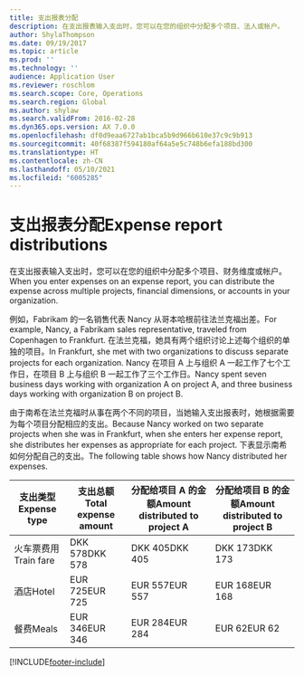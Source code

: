 ```yaml
---
title: 支出报表分配
description: 在支出报表输入支出时，您可以在您的组织中分配多个项目、法人或帐户。
author: ShylaThompson
ms.date: 09/19/2017
ms.topic: article
ms.prod: ''
ms.technology: ''
audience: Application User
ms.reviewer: roschlom
ms.search.scope: Core, Operations
ms.search.region: Global
ms.author: shylaw
ms.search.validFrom: 2016-02-28
ms.dyn365.ops.version: AX 7.0.0
ms.openlocfilehash: df0d9eaa6727ab1bca5b9d966b610e37c9c9b913
ms.sourcegitcommit: 40f68387f594180af64a5e5c748b6efa188bd300
ms.translationtype: HT
ms.contentlocale: zh-CN
ms.lasthandoff: 05/10/2021
ms.locfileid: "6005285"
---
```

# <a name="expense-report-distributions"></a><span data-ttu-id="4ba15-103">支出报表分配</span><span class="sxs-lookup"><span data-stu-id="4ba15-103">Expense report distributions</span></span>

<span data-ttu-id="4ba15-104">在支出报表输入支出时，您可以在您的组织中分配多个项目、财务维度或帐户。</span><span class="sxs-lookup"><span data-stu-id="4ba15-104">When you enter expenses on an expense report, you can distribute the expense across multiple projects, financial dimensions, or accounts in your organization.</span></span>

<span data-ttu-id="4ba15-105">例如，Fabrikam 的一名销售代表 Nancy 从哥本哈根前往法兰克福出差。</span><span class="sxs-lookup"><span data-stu-id="4ba15-105">For example, Nancy, a Fabrikam sales representative, traveled from Copenhagen to Frankfurt.</span></span> <span data-ttu-id="4ba15-106">在法兰克福，她具有两个组织讨论上述每个组织的单独的项目。</span><span class="sxs-lookup"><span data-stu-id="4ba15-106">In Frankfurt, she met with two organizations to discuss separate projects for each organization.</span></span> <span data-ttu-id="4ba15-107">Nancy 在项目 A 上与组织 A 一起工作了七个工作日，在项目 B 上与组织 B 一起工作了三个工作日。</span><span class="sxs-lookup"><span data-stu-id="4ba15-107">Nancy spent seven business days working with organization A on project A, and three business days working with organization B on project B.</span></span>

<span data-ttu-id="4ba15-108">由于南希在法兰克福时从事在两个不同的项目，当她输入支出报表时，她根据需要为每个项目分配相应的支出。</span><span class="sxs-lookup"><span data-stu-id="4ba15-108">Because Nancy worked on two separate projects when she was in Frankfurt, when she enters her expense report, she distributes her expenses as appropriate for each project.</span></span> <span data-ttu-id="4ba15-109">下表显示南希如何分配自己的支出。</span><span class="sxs-lookup"><span data-stu-id="4ba15-109">The following table shows how Nancy distributed her expenses.</span></span>


| <span data-ttu-id="4ba15-110">支出类型</span><span class="sxs-lookup"><span data-stu-id="4ba15-110">Expense type</span></span> | <span data-ttu-id="4ba15-111">支出总额</span><span class="sxs-lookup"><span data-stu-id="4ba15-111">Total expense amount</span></span>|<span data-ttu-id="4ba15-112">分配给项目 A 的金额</span><span class="sxs-lookup"><span data-stu-id="4ba15-112">Amount distributed to project A</span></span>| <span data-ttu-id="4ba15-113">分配给项目 B 的金额</span><span class="sxs-lookup"><span data-stu-id="4ba15-113">Amount distributed to project B</span></span> |
|--------------|---------------------|-------------------------------|---------------------------------|
|<span data-ttu-id="4ba15-114">火车票费用</span><span class="sxs-lookup"><span data-stu-id="4ba15-114">Train fare</span></span>   |<span data-ttu-id="4ba15-115">DKK 578</span><span class="sxs-lookup"><span data-stu-id="4ba15-115">DKK 578</span></span>              |<span data-ttu-id="4ba15-116">DKK 405</span><span class="sxs-lookup"><span data-stu-id="4ba15-116">DKK 405</span></span>                        |<span data-ttu-id="4ba15-117">DKK 173</span><span class="sxs-lookup"><span data-stu-id="4ba15-117">DKK 173</span></span>                          |
|<span data-ttu-id="4ba15-118">酒店</span><span class="sxs-lookup"><span data-stu-id="4ba15-118">Hotel</span></span>         |<span data-ttu-id="4ba15-119">EUR 725</span><span class="sxs-lookup"><span data-stu-id="4ba15-119">EUR 725</span></span>              |<span data-ttu-id="4ba15-120">EUR 557</span><span class="sxs-lookup"><span data-stu-id="4ba15-120">EUR 557</span></span>                        |<span data-ttu-id="4ba15-121">EUR 168</span><span class="sxs-lookup"><span data-stu-id="4ba15-121">EUR 168</span></span>                          |
|<span data-ttu-id="4ba15-122">餐费</span><span class="sxs-lookup"><span data-stu-id="4ba15-122">Meals</span></span>         |<span data-ttu-id="4ba15-123">EUR 346</span><span class="sxs-lookup"><span data-stu-id="4ba15-123">EUR 346</span></span>              |<span data-ttu-id="4ba15-124">EUR 284</span><span class="sxs-lookup"><span data-stu-id="4ba15-124">EUR 284</span></span>                        |<span data-ttu-id="4ba15-125">EUR 62</span><span class="sxs-lookup"><span data-stu-id="4ba15-125">EUR 62</span></span>                           |



[!INCLUDE[footer-include](../includes/footer-banner.md)]